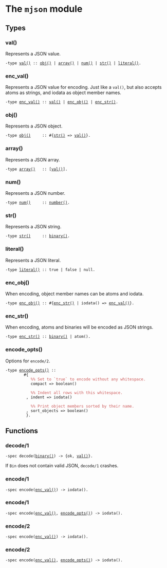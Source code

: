 # The `mjson` module

## Types
### <a name="type_val">val()</a>

Represents a JSON value.
<pre><code>-type <a href="#type_val">val()</a> :: <a href="#type_obj">obj()</a> | <a href="#type_array">array()</a> | <a href="#type_num">num()</a> | <a href="#type_str">str()</a> | <a href="#type_literal">literal()</a>.
</code></pre>

### <a name="type_enc_val">enc_val()</a>

Represents a JSON value for encoding. Just like a `val()`, but also
accepts atoms as strings, and iodata as object member names.
<pre><code>-type <a href="#type_enc_val">enc_val()</a> :: <a href="#type_val">val()</a> | <a href="#type_enc_obj">enc_obj()</a> | <a href="#type_enc_str">enc_str()</a>.
</code></pre>

### <a name="type_obj">obj()</a>

Represents a JSON object.
<pre><code>-type <a href="#type_obj">obj()</a>     :: #{<a href="#type_str">str()</a> => <a href="#type_val">val()</a>}.
</code></pre>

### <a name="type_array">array()</a>

Represents a JSON array.
<pre><code>-type <a href="#type_array">array()</a>   :: [<a href="#type_val">val()</a>].
</code></pre>

### <a name="type_num">num()</a>

Represents a JSON number.
<pre><code>-type <a href="#type_num">num()</a>     :: <a href="#type_number">number()</a>.
</code></pre>

### <a name="type_str">str()</a>

Represents a JSON string.
<pre><code>-type <a href="#type_str">str()</a>     :: <a href="#type_binary">binary()</a>.
</code></pre>

### <a name="type_literal">literal()</a>

Represents a JSON literal.
<pre><code>-type <a href="#type_literal">literal()</a> :: true | false | null.
</code></pre>

### <a name="type_enc_obj">enc_obj()</a>

When encoding, object member names can be atoms and iodata.
<pre><code>-type <a href="#type_enc_obj">enc_obj()</a> :: #{<a href="#type_enc_str">enc_str()</a> | iodata() => <a href="#type_enc_val">enc_val()</a>}.
</code></pre>

### <a name="type_enc_str">enc_str()</a>

When encoding, atoms and binaries will be encoded as JSON strings.
<pre><code>-type <a href="#type_enc_str">enc_str()</a> :: <a href="#type_binary">binary()</a> | atom().
</code></pre>

### <a name="type_encode_opts">encode_opts()</a>

Options for `encode/2`.
<pre><code>-type <a href="#type_encode_opts">encode_opts()</a> ::
        #{
           <span style="color:indianred">%% Set to `true` to encode without any whitespace.</span>
           compact => boolean()

           <span style="color:indianred">%% Indent all rows with this whitespace.</span>
         , indent => iodata()

           <span style="color:indianred">%% Print object members sorted by their name.</span>
         , sort_objects => boolean()
         }.
</code></pre>

## Functions
### <a name="func_decode">decode/1</a>

<pre><code>-spec decode(<a href="#type_binary">binary()</a>) -> {ok, <a href="#type_val">val()</a>}.
</code></pre>
If `Bin` does not contain valid JSON, `decode/1` crashes.

### <a name="func_encode">encode/1</a>

<pre><code>-spec encode(<a href="#type_enc_val">enc_val()</a>) -> iodata().
</code></pre>
### <a name="func_encode">encode/1</a>

<pre><code>-spec encode(<a href="#type_enc_val">enc_val()</a>, <a href="#type_encode_opts">encode_opts()</a>) -> iodata().
</code></pre>

### <a name="func_encode">encode/2</a>

<pre><code>-spec encode(<a href="#type_enc_val">enc_val()</a>) -> iodata().
</code></pre>
### <a name="func_encode">encode/2</a>

<pre><code>-spec encode(<a href="#type_enc_val">enc_val()</a>, <a href="#type_encode_opts">encode_opts()</a>) -> iodata().
</code></pre>

